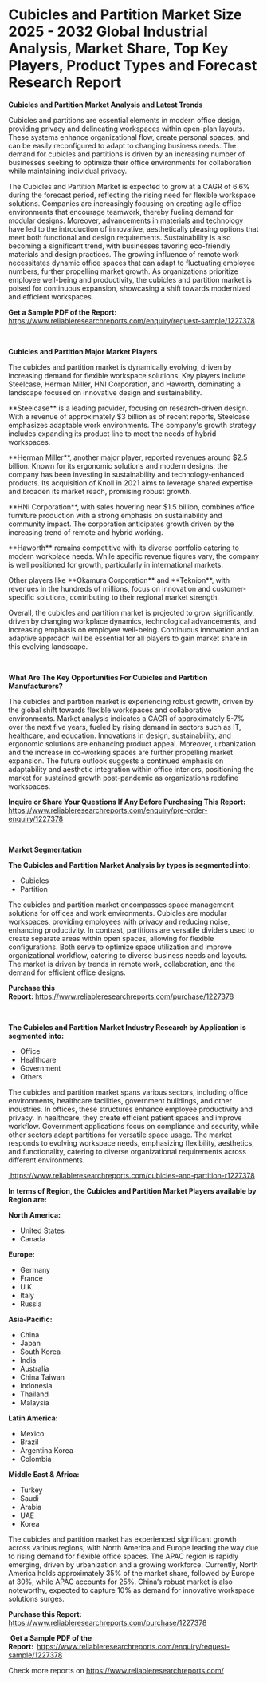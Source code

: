 <p><h1>Cubicles and Partition Market Size 2025 - 2032 Global Industrial Analysis, Market Share, Top Key Players, Product Types and Forecast Research Report</h1></p><p><strong>Cubicles and Partition Market Analysis and Latest Trends</strong></p>
<p><p>Cubicles and partitions are essential elements in modern office design, providing privacy and delineating workspaces within open-plan layouts. These systems enhance organizational flow, create personal spaces, and can be easily reconfigured to adapt to changing business needs. The demand for cubicles and partitions is driven by an increasing number of businesses seeking to optimize their office environments for collaboration while maintaining individual privacy.</p><p>The Cubicles and Partition Market is expected to grow at a CAGR of 6.6% during the forecast period, reflecting the rising need for flexible workspace solutions. Companies are increasingly focusing on creating agile office environments that encourage teamwork, thereby fueling demand for modular designs. Moreover, advancements in materials and technology have led to the introduction of innovative, aesthetically pleasing options that meet both functional and design requirements. Sustainability is also becoming a significant trend, with businesses favoring eco-friendly materials and design practices. The growing influence of remote work necessitates dynamic office spaces that can adapt to fluctuating employee numbers, further propelling market growth. As organizations prioritize employee well-being and productivity, the cubicles and partition market is poised for continuous expansion, showcasing a shift towards modernized and efficient workspaces.</p></p>
<p><strong>Get a Sample PDF of the Report:&nbsp;</strong> <a href="https://www.reliableresearchreports.com/enquiry/request-sample/1227378?utm_campaign=2203&utm_medium=2&utm_source=Github&utm_content=ia&utm_term=09022025&utm_id=cubicles-and-partition">https://www.reliableresearchreports.com/enquiry/request-sample/1227378</a></p>
<p>&nbsp;</p>
<p><strong>Cubicles and Partition Major Market Players</strong></p>
<p><p>The cubicles and partition market is dynamically evolving, driven by increasing demand for flexible workspace solutions. Key players include Steelcase, Herman Miller, HNI Corporation, and Haworth, dominating a landscape focused on innovative design and sustainability.</p><p>**Steelcase** is a leading provider, focusing on research-driven design. With a revenue of approximately $3 billion as of recent reports, Steelcase emphasizes adaptable work environments. The company's growth strategy includes expanding its product line to meet the needs of hybrid workspaces.</p><p>**Herman Miller**, another major player, reported revenues around $2.5 billion. Known for its ergonomic solutions and modern designs, the company has been investing in sustainability and technology-enhanced products. Its acquisition of Knoll in 2021 aims to leverage shared expertise and broaden its market reach, promising robust growth.</p><p>**HNI Corporation**, with sales hovering near $1.5 billion, combines office furniture production with a strong emphasis on sustainability and community impact. The corporation anticipates growth driven by the increasing trend of remote and hybrid working.</p><p>**Haworth** remains competitive with its diverse portfolio catering to modern workplace needs. While specific revenue figures vary, the company is well positioned for growth, particularly in international markets.</p><p>Other players like **Okamura Corporation** and **Teknion**, with revenues in the hundreds of millions, focus on innovation and customer-specific solutions, contributing to their regional market strength. </p><p>Overall, the cubicles and partition market is projected to grow significantly, driven by changing workplace dynamics, technological advancements, and increasing emphasis on employee well-being. Continuous innovation and an adaptive approach will be essential for all players to gain market share in this evolving landscape.</p></p>
<p>&nbsp;</p>
<p><strong>What Are The Key Opportunities For Cubicles and Partition Manufacturers?</strong></p>
<p><p>The cubicles and partition market is experiencing robust growth, driven by the global shift towards flexible workspaces and collaborative environments. Market analysis indicates a CAGR of approximately 5-7% over the next five years, fueled by rising demand in sectors such as IT, healthcare, and education. Innovations in design, sustainability, and ergonomic solutions are enhancing product appeal. Moreover, urbanization and the increase in co-working spaces are further propelling market expansion. The future outlook suggests a continued emphasis on adaptability and aesthetic integration within office interiors, positioning the market for sustained growth post-pandemic as organizations redefine workspaces.</p></p>
<p><strong>Inquire or Share Your Questions If Any Before Purchasing This Report:</strong> <a href="https://www.reliableresearchreports.com/enquiry/pre-order-enquiry/1227378?utm_campaign=2203&utm_medium=2&utm_source=Github&utm_content=ia&utm_term=09022025&utm_id=cubicles-and-partition">https://www.reliableresearchreports.com/enquiry/pre-order-enquiry/1227378</a></p>
<p>&nbsp;</p>
<p><strong>Market Segmentation</strong></p>
<p><strong>The Cubicles and Partition Market Analysis by types is segmented into:</strong></p>
<p><ul><li>Cubicles</li><li>Partition</li></ul></p>
<p><p>The cubicles and partition market encompasses space management solutions for offices and work environments. Cubicles are modular workspaces, providing employees with privacy and reducing noise, enhancing productivity. In contrast, partitions are versatile dividers used to create separate areas within open spaces, allowing for flexible configurations. Both serve to optimize space utilization and improve organizational workflow, catering to diverse business needs and layouts. The market is driven by trends in remote work, collaboration, and the demand for efficient office designs.</p></p>
<p><strong>Purchase this Report:&nbsp;</strong><a href="https://www.reliableresearchreports.com/purchase/1227378?utm_campaign=2203&utm_medium=2&utm_source=Github&utm_content=ia&utm_term=09022025&utm_id=cubicles-and-partition">https://www.reliableresearchreports.com/purchase/1227378</a></p>
<p>&nbsp;</p>
<p><strong>The Cubicles and Partition Market Industry Research by Application is segmented into:</strong></p>
<p><ul><li>Office</li><li>Healthcare</li><li>Government</li><li>Others</li></ul></p>
<p><p>The cubicles and partition market spans various sectors, including office environments, healthcare facilities, government buildings, and other industries. In offices, these structures enhance employee productivity and privacy. In healthcare, they create efficient patient spaces and improve workflow. Government applications focus on compliance and security, while other sectors adapt partitions for versatile space usage. The market responds to evolving workspace needs, emphasizing flexibility, aesthetics, and functionality, catering to diverse organizational requirements across different environments.</p></p>
<p><a href="https://www.reliableresearchreports.com/cubicles-and-partition-r1227378?utm_campaign=2203&utm_medium=2&utm_source=Github&utm_content=ia&utm_term=09022025&utm_id=cubicles-and-partition">&nbsp;https://www.reliableresearchreports.com/cubicles-and-partition-r1227378</a></p>
<p><strong>In terms of Region, the Cubicles and Partition Market Players available by Region are:</strong></p>
<p>
    <p> <strong> North America: </strong>
        <ul>
            <li>United States</li>
            <li>Canada</li>
        </ul>
        </p> 
    <p> <strong> Europe: </strong>
        <ul>
            <li>Germany</li>
            <li>France</li>
            <li>U.K.</li>
            <li>Italy</li>
            <li>Russia</li>
        </ul>
        </p> 
    <p> <strong> Asia-Pacific: </strong>
        <ul>
            <li>China</li>
            <li>Japan</li>
            <li>South Korea</li>
            <li>India</li>
            <li>Australia</li>
            <li>China Taiwan</li>
            <li>Indonesia</li>
            <li>Thailand</li>
            <li>Malaysia</li>
        </ul>
        </p> 
    <p> <strong> Latin America: </strong>
        <ul>
            <li>Mexico</li>
            <li>Brazil</li>
            <li>Argentina Korea</li>
            <li>Colombia</li>
        </ul>
        </p> 
    <p> <strong> Middle East & Africa: </strong>
        <ul>
            <li>Turkey</li>
            <li>Saudi</li>
            <li>Arabia</li>
            <li>UAE</li>
            <li>Korea</li>
        </ul>
    </p>
    </p>
<p><p>The cubicles and partition market has experienced significant growth across various regions, with North America and Europe leading the way due to rising demand for flexible office spaces. The APAC region is rapidly emerging, driven by urbanization and a growing workforce. Currently, North America holds approximately 35% of the market share, followed by Europe at 30%, while APAC accounts for 25%. China’s robust market is also noteworthy, expected to capture 10% as demand for innovative workspace solutions surges.</p></p>
<p><strong>Purchase this Report: </strong><a href="https://www.reliableresearchreports.com/purchase/1227378?utm_campaign=2203&utm_medium=2&utm_source=Github&utm_content=ia&utm_term=09022025&utm_id=cubicles-and-partition">https://www.reliableresearchreports.com/purchase/1227378</a></p>
<p>&nbsp;<strong>Get a Sample PDF of the Report:&nbsp;&nbsp;</strong><a href="https://www.reliableresearchreports.com/enquiry/request-sample/1227378?utm_campaign=2203&utm_medium=2&utm_source=Github&utm_content=ia&utm_term=09022025&utm_id=cubicles-and-partition">https://www.reliableresearchreports.com/enquiry/request-sample/1227378</a></p>
<p><strong></strong></p>
<p>Check more reports on <a href="https://www.reliableresearchreports.com/?utm_campaign=2203&utm_medium=2&utm_source=Github&utm_content=ia&utm_term=09022025&utm_id=cubicles-and-partition">https://www.reliableresearchreports.com/</a></p>